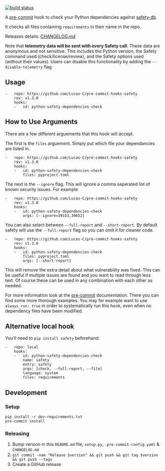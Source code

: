 [![build status](https://github.com/Lucas-C/pre-commit-hooks-safety/workflows/build/badge.svg)](https://github.com/Lucas-C/pre-commit-hooks-safety/actions?query=branch%3Amaster)

A [pre-commit](http://pre-commit.com) hook to check your Python dependencies against [safety-db](//github.com/pyupio/safety-db).

It checks all files containing `requirements` in their name in the repo.

Releases details: [CHANGELOG.md](CHANGELOG.md)

Note that **telemetry data will be sent with every Safety call**. These data are anonymous and not sensitive. This includes the Python version, the Safety command used (check/license/review), and the Safety options used (without their values). Users can disable this functionality by adding the `--disable-telemetry` flag.

## Usage
```
-   repo: https://github.com/Lucas-C/pre-commit-hooks-safety
    rev: v1.3.0
    hooks:
    -   id: python-safety-dependencies-check
```

## How to Use Arguments
There are a few different arguements that this hook will accept.

The first is the `files` arguement. Simply put which file your dependancies are listed in.
```
-   repo: https://github.com/Lucas-C/pre-commit-hooks-safety
    rev: v1.3.0
    hooks:
    -   id: python-safety-dependencies-check
        files: pyproject.toml
```
The next is the `--ignore` flag. This will ignore a comma seperated list of known security issues. For example
```
-   repo: https://github.com/Lucas-C/pre-commit-hooks-safety
    rev: v1.3.0
    hooks:
    -   id: python-safety-dependencies-check
        args: [--ignore=39153,39652]
```
You can also select between `--full-report` and `--short-report`. By default safety will use the `--full-report` flag so you can omit it for cleaner code.
```
-   repo: https://github.com/Lucas-C/pre-commit-hooks-safety
    rev: v1.3.0
    hooks:
    -   id: python-safety-dependencies-check
        files: pyproject.toml
        args: [--short-report]
```
This will remove the extra detail about what vulnerability was fixed. This can be useful if multiple issues are found and you want to read through less text.
Of course these can be used in any combination with each other as needed.

For more information look at the [pre-commit](https://pre-commit.com/#passing-arguments-to-hooks) documentation. There you can find some more thorough examples.
You may for example want to use `always_run: true` in order to systematically run this hook, even when no dependency files have been modified.

## Alternative local hook
You'll need to `pip install safety` beforehand:
```
-   repo: local
    hooks:
    -   id: python-safety-dependencies-check
        name: safety
        entry: safety
        args: [check, --full-report, --file]
        language: system
        files: requirements
```

## Development

### Setup

    pip install -r dev-requirements.txt
    pre-commit install

### Releasing

1. Bump version in this `README.md` file, `setup.py`, `.pre-commit-config.yaml` & `CHANGELOG.md`
2. `git commit -nam "Release $version" && git push && git tag $version && git push --tags`
3. Create a GitHub release
